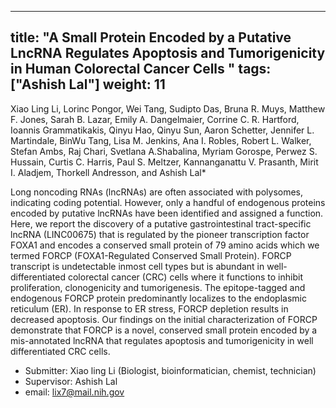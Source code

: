 











---
title: "A Small Protein Encoded by a Putative LncRNA Regulates Apoptosis and
Tumorigenicity in Human Colorectal Cancer Cells
"
tags: ["Ashish Lal"]
weight: 11
---

Xiao Ling Li, Lorinc Pongor, Wei Tang, Sudipto Das, Bruna R. Muys, Matthew F. Jones, Sarah B. Lazar, Emily A. Dangelmaier, Corrine C. R. Hartford, Ioannis Grammatikakis, Qinyu Hao, Qinyu Sun, Aaron Schetter, Jennifer L. Martindale, BinWu Tang, Lisa M. Jenkins, Ana I. Robles, Robert L. Walker, Stefan Ambs, Raj Chari, Svetlana A.Shabalina, Myriam Gorospe, Perwez S. Hussain, Curtis C. Harris, Paul S. Meltzer, Kannanganattu V. Prasanth, Mirit I. Aladjem, Thorkell Andresson, and Ashish Lal* 



 Long noncoding RNAs (lncRNAs) are often associated with polysomes, indicating coding potential. However, only a handful of endogenous proteins encoded by putative lncRNAs have been identified and assigned a function. Here, we report the discovery of a putative gastrointestinal tract-specific lncRNA (LINC00675) that is regulated by the pioneer transcription factor FOXA1 and encodes a conserved small protein of 79 amino acids which we termed FORCP (FOXA1-Regulated Conserved Small Protein). FORCP transcript is undetectable inmost cell types but is abundant in well-differentiated colorectal cancer (CRC) cells where it functions to inhibit proliferation, clonogenicity and tumorigenesis. The epitope-tagged and endogenous FORCP protein predominantly localizes to the endoplasmic reticulum (ER). In response to ER stress, FORCP depletion results in decreased apoptosis. Our findings on the initial characterization of FORCP demonstrate that FORCP is a novel, conserved small protein encoded by a mis-annotated lncRNA that regulates apoptosis and tumorigenicity in well differentiated CRC cells.

- Submitter: Xiao ling Li (Biologist, bioinformatician, chemist, technician)
- Supervisor: Ashish Lal
- email: lix7@mail.nih.gov






